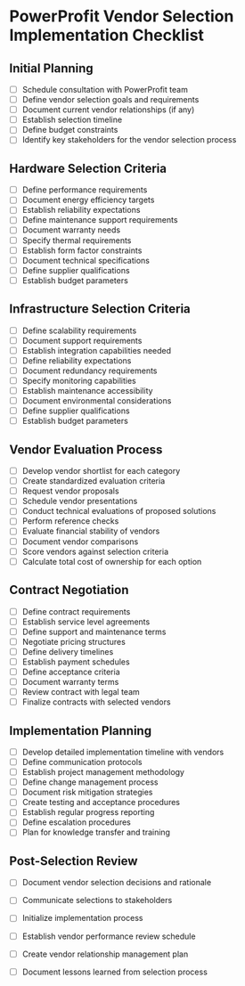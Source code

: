 # PowerProfit  Vendor Selection Implementation Checklist

## Initial Planning

- [ ] Schedule consultation with PowerProfit team  
- [ ] Define vendor selection goals and requirements  
- [ ] Document current vendor relationships (if any)  
- [ ] Establish selection timeline  
- [ ] Define budget constraints  
- [ ] Identify key stakeholders for the vendor selection process

## Hardware Selection Criteria

- [ ] Define performance requirements  
- [ ] Document energy efficiency targets  
- [ ] Establish reliability expectations  
- [ ] Define maintenance support requirements  
- [ ] Document warranty needs  
- [ ] Specify thermal requirements  
- [ ] Establish form factor constraints  
- [ ] Document technical specifications  
- [ ] Define supplier qualifications  
- [ ] Establish budget parameters

## Infrastructure Selection Criteria

- [ ] Define scalability requirements  
- [ ] Document support requirements  
- [ ] Establish integration capabilities needed  
- [ ] Define reliability expectations  
- [ ] Document redundancy requirements  
- [ ] Specify monitoring capabilities  
- [ ] Establish maintenance accessibility  
- [ ] Document environmental considerations  
- [ ] Define supplier qualifications  
- [ ] Establish budget parameters

## Vendor Evaluation Process

- [ ] Develop vendor shortlist for each category  
- [ ] Create standardized evaluation criteria  
- [ ] Request vendor proposals  
- [ ] Schedule vendor presentations  
- [ ] Conduct technical evaluations of proposed solutions  
- [ ] Perform reference checks  
- [ ] Evaluate financial stability of vendors  
- [ ] Document vendor comparisons  
- [ ] Score vendors against selection criteria  
- [ ] Calculate total cost of ownership for each option

## Contract Negotiation

- [ ] Define contract requirements  
- [ ] Establish service level agreements  
- [ ] Define support and maintenance terms  
- [ ] Negotiate pricing structures  
- [ ] Define delivery timelines  
- [ ] Establish payment schedules  
- [ ] Define acceptance criteria  
- [ ] Document warranty terms  
- [ ] Review contract with legal team  
- [ ] Finalize contracts with selected vendors

## Implementation Planning

- [ ] Develop detailed implementation timeline with vendors  
- [ ] Define communication protocols  
- [ ] Establish project management methodology  
- [ ] Define change management process  
- [ ] Document risk mitigation strategies  
- [ ] Create testing and acceptance procedures  
- [ ] Establish regular progress reporting  
- [ ] Define escalation procedures  
- [ ] Plan for knowledge transfer and training

## Post-Selection Review

- [ ] Document vendor selection decisions and rationale  
- [ ] Communicate selections to stakeholders  
- [ ] Initialize implementation process  
- [ ] Establish vendor performance review schedule  
- [ ] Create vendor relationship management plan  
- [ ] Document lessons learned from selection process

